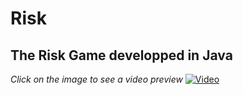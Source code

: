 # Risk
## The Risk Game developped in Java
*Click on the image to see a video preview*
[![Video](https://user-images.githubusercontent.com/38979776/116281331-e6d4dc80-a789-11eb-88b2-0ca83f1f6993.png)](https://www.youtube.com/watch?v=YYjYONitS5U)
